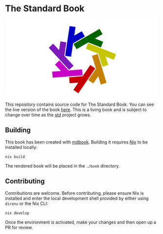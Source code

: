 # The Standard Book

![logo](./src/images/logo.png)

This repository contains source code for The Standard Book. You can see the
live version of the book [here][live]. This is a living book and is subject to
change over time as the [std] project grows.

## Building

This book has been created with [mdbook]. Building it requires [Nix] to be
installed locally:

```text
nix build
```

The rendered book will be placed in the `./book` directory.

## Contributing

Contributions are welcome. Before contributing, please ensure Nix is installed
and enter the local development shell provided by either using `direnv` or
the Nix CLI:

```text
nix develop
```

Once the environment is activated, make your changes and then open up a PR for
review.

[live]: https://jmgilman.github.io/std-book/
[mdbook]: https://github.com/rust-lang/mdBook
[nix]: https://nixos.org
[std]: https://github.com/divnix/std
